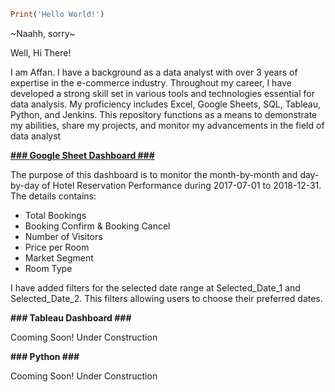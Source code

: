 ```ruby
Print('Hello World!')
```
~Naahh, sorry~

Well, Hi There!

I am Affan. I have a background as a data analyst with over 3 years of expertise in the e-commerce industry. Throughout my career, I have developed a strong skill set in various tools and technologies essential for data analysis. My proficiency includes Excel, Google Sheets, SQL, Tableau, Python, and Jenkins.
This repository functions as a means to demonstrate my abilities, share my projects, and monitor my advancements in the field of data analyst

[**### Google Sheet Dashboard ###**](https://docs.google.com/spreadsheets/d/1pVRCUg16K7hLXssFU7R3i1hlsikoWBowzTIAyMN8Jgc/edit#gid=2115625167)

The purpose of this dashboard is to monitor the month-by-month and day-by-day of Hotel Reservation Performance during 2017-07-01 to 2018-12-31. The details contains:
- Total Bookings
- Booking Confirm & Booking Cancel
- Number of Visitors
- Price per Room 
- Market Segment
- Room Type

I have added filters for the selected date range at Selected_Date_1 and Selected_Date_2. This filters allowing users to choose their preferred dates. 

**### Tableau Dashboard ###**

Cooming Soon! Under Construction

**### Python ###**

Cooming Soon! Under Construction
